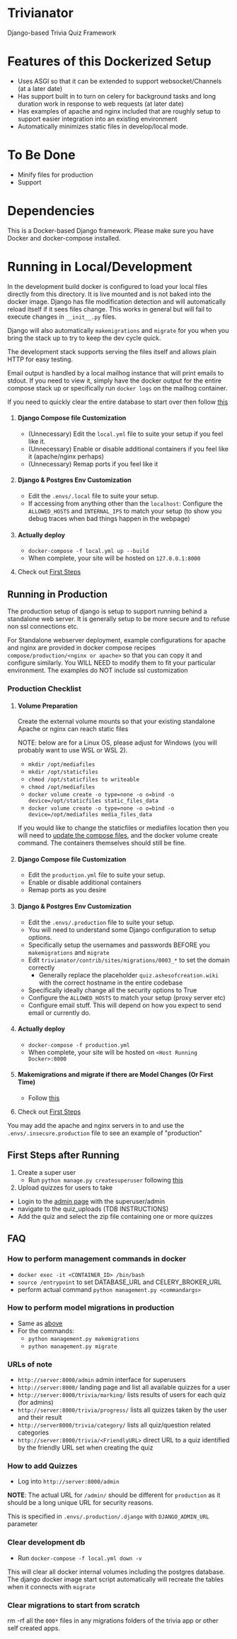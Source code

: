 # Trivianator
Django-based Trivia Quiz Framework

# Features of this Dockerized Setup
* Uses ASGI so that it can be extended to support websocket/Channels (at a later
   date)
* Has support built in to turn on celery for background tasks and long duration
  work in response to web requests (at later date)
* Has examples of apache and nginx included that are roughly setup to support
  easier integration into an existing environment
* Automatically minimizes static files in develop/local mode.

# To Be Done
* Minify files for production
* Support

# Dependencies
This is a Docker-based Django framework. Please make sure you have Docker and
docker-compose installed.

# Running in Local/Development

In the development build docker is configured to load your local files directly
from this directory.  It is live mounted and is not baked into the docker image.
Django has file modification detection and will automatically reload itself if
it sees files change.  This works in general but will fail to execute changes in
`__init__.py` files.

Django will also automatically `makemigrations` and `migrate` for you when you
bring the stack up to try to keep the dev cycle quick.

The development stack supports serving the files itself and allows plain HTTP
for easy testing.

Email output is handled by a local mailhog instance that will print emails to
stdout.  If you need to view it, simply have the docker output for the entire
compose stack up or specifically run `docker logs` on the mailhog container.

If you need to quickly clear the entire database to start over then follow
[this](#clear-development-db)


1) #### Django Compose file Customization

   * (Unnecessary) Edit the `local.yml` file to suite your setup if you feel
     like it.
   * (Unnecessary) Enable or disable additional containers if you feel like it
     (apache/nginx perhaps)
   * (Unnecessary) Remap ports if you feel like it

2) #### Django & Postgres Env Customization

   * Edit the `.envs/.local` file to suite your setup.
   * If accessing from anything other than the `localhost`: Configure the
     `ALLOWED_HOSTS` and `INTERNAL_IPS` to match your setup (to show you debug
     traces when bad things happen in the webpage)

3) #### Actually deploy

   * `docker-compose -f local.yml up --build`
   * When complete, your site will be hosted on `127.0.0.1:8000`

4) Check out [First Steps](#first-steps-after-running)

## Running in Production

The production setup of django is setup to support running behind a standalone
web server.  It is generally setup to be more secure and to refuse non ssl
connections etc.

For Standalone webserver deployment, example configurations for apache and nginx
are provided in docker compose recipes `compose/production/<nginx or apache>` so
that you can copy it and configure similarly.  You WILL NEED to modify them to
fit your particular environment.  The examples do NOT include ssl customization

### Production Checklist
1) #### Volume Preparation

   Create the external volume mounts so that your existing standalone Apache or
   nginx can reach static files

   NOTE: below are for a Linux OS, please adjust for Windows (you will probably
   want to use WSL or WSL 2).

   * `mkdir /opt/mediafiles`
   * `mkdir /opt/staticfiles`
   * `chmod /opt/staticfiles to writeable `
   * `chmod /opt/mediafiles`
   * `docker volume create -o type=none -o o=bind -o device=/opt/staticfiles static_files_data`
   * `docker volume create -o type=none -o o=bind -o device=/opt/mediafiles media_files_data`

   If you would like to change the staticfiles or mediafiles location then you
   will need to [update the compose files](#django-compose-file-customization),
   and the docker volume create command. The containers themselves should still
   be fine.

2) #### Django Compose file Customization

   * Edit the `production.yml` file to suite your setup.
   * Enable or disable additional containers
   * Remap ports as you desire

3) #### Django & Postgres Env Customization

   * Edit the `.envs/.production` file to suite your setup.
   * You will need to understand some Django configuration to setup options.
   * Specifically setup the usernames and passwords BEFORE you `makemigrations`
     and `migrate`
   * Edit `trivianator/contrib/sites/migrations/0003_*` to set the domain correctly
     * Generally replace the placeholder `quiz.ashesofcreation.wiki` with the
       correct hostname in the entire codebase
   * Specifically ideally change all the security options to True
   * Configure the `ALLOWED_HOSTS` to match your setup (proxy server etc)
   * Configure email stuff.  This will depend on how you expect to send email or
     currently do.

4) #### Actually deploy

   * `docker-compose -f production.yml`
   * When complete, your site will be hosted on `<Host Running Docker>:8000`

5) #### Makemigrations and migrate if there are Model Changes (Or First Time)

   * Follow [this](#how-to-perform-migrations-in-production)

6) Check out [First Steps](#first-steps-after-running)

You may add the apache and nginx servers in to  and use the `.envs/.insecure.production`
file to see an example of "production"

## First Steps after Running

1) Create a super user
   * Run `python manage.py createsuperuser` following
     [this](#how-to-perform-management-commands-in-docker)
2) Upload quizzes for users to take
  * Login to the [admin page](#urls-of-note) with the superuser/admin
  * navigate to the quiz_uploads (TDB INSTRUCTIONS)
  * Add the quiz and select the zip file containing one or more quizzes

## FAQ

### How to perform management commands in docker

* `docker exec -it <CONTAINER_ID> /bin/bash`
* `source /entrypoint` to set DATABASE_URL and CELERY_BROKER_URL
* perform actual command `python management.py <commandargs>`

### How to perform model migrations in production

* Same as [above](#how-to-perform-management-commands-in-docker)
* For the commands:
  * `python management.py makemigrations`
  * `python management.py migrate`

### URLs of note

* `http://server:8000/admin` admin interface for superusers
* `http://server:8000/` landing page and list all available quizzes for a user
* `http://server:8000/trivia/marking/` lists results of users for each quiz
(for admins)
* `http://server:8000/trivia/progress/` lists all quizzes taken by the user
and their result
* `http://server8000/trivia/category/` lists all quiz/question related
categories
* `http://server:8000/trivia/<FriendlyURL>` direct URL to a quiz identified by
the friendly URL set when creating the quiz

### How to add Quizzes

* Log into `http://server:8000/admin`

**NOTE**: The actual URL for `/admin/` should be different for `production` as
it should be a long unique URL for security reasons.

This is specified in `.envs/.production/.django` with `DJANGO_ADMIN_URL`
parameter

### Clear development db

* Run `docker-compose -f local.yml down -v`

This will clear all docker internal volumes including the postgres database.
The django docker image start script automatically will recreate the tables when
it connects with `migrate`

### Clear migrations to start from scratch

rm -rf all the `000*` files in any migrations folders of the trivia app or other
self created apps.
